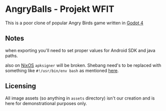 # AngryBalls - Projekt WFIT

This is a poor clone of popular Angry Birds game written in [Godot 4](https://godotengine.org/)

## Notes

when exporting you'll need to set proper values for Android SDK and java paths.

also on [NixOS](https://nixos.org/) `apksigner` will be broken. Shebang need's to be replaced with something like `#!/usr/bin/env bash` as mentioned [here](https://www.reddit.com/r/NixOS/comments/wg8saw/how_do_you_use_godot_engine_android_export/).

## Licensing

All image assets (so anything in `assets` directory) isn't our creation and is here for demonstrational purposes only.
